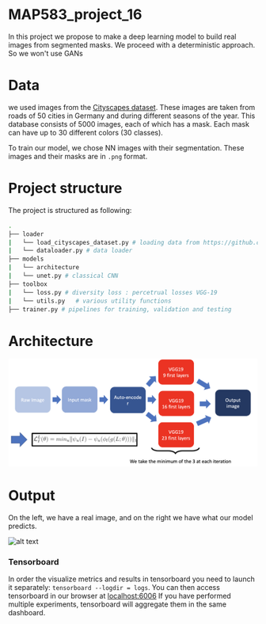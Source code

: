 # MAP583_project_16

In this project we propose to make a deep learning model to build real images from segmented masks.
We proceed with a deterministic approach. So we won't use GANs

# Data

we used images from the [Cityscapes dataset](https://www.cityscapes-dataset.com/dataset-overview/). These images are taken from roads of 50 cities in Germany and during different seasons of the year. This database consists of 5000 images, each of which has a mask. Each mask can have up to 30 different colors (30 classes).

To train our model, we chose NN images with their segmentation. 
These images and their masks are in `.png` format. 


# Project structure

The project is structured as following:

```bash
.
├── loader
|   └── load_cityscapes_dataset.py # loading data from https://github.com/diandiaye/MAP583.git
|   └── dataloader.py # data loader
├── models
|   └── architecture
|   └── unet.py # classical CNN
├── toolbox
|   └── loss.py # diversity loss : percetrual losses VGG-19 
|   └── utils.py   # various utility functions
├── trainer.py # pipelines for training, validation and testing
```


# Architecture

![alt text](https://raw.githubusercontent.com/diandiaye/MAP583_final_project_team_16/master/images/Architecture.png) 

# Output

On the left, we have a real image, and on the right we have what our model predicts.

![alt text](https://raw.githubusercontent.com/diandiaye/MAP583_final_project_team_16/master/images/Result.png) 


### Tensorboard
In order the visualize metrics and results in tensorboard you need to launch it separately: `tensorboard --logdir = logs`. You can then access tensorboard in our browser at [localhost:6006](localhost:6006)
If you have performed multiple experiments, tensorboard will aggregate them in the same dashboard.

